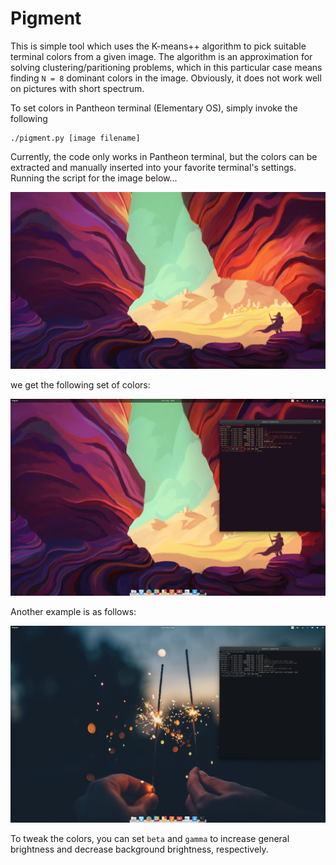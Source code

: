 # Pigment

This is simple tool which uses the K-means++ algorithm to pick suitable terminal colors from a given image. The algorithm is an approximation for solving clustering/paritioning problems, which in this particular case means finding `N = 8` dominant colors in the image. Obviously, it does not work well on pictures with short spectrum.

To set colors in Pantheon terminal (Elementary OS), simply invoke the following
```
./pigment.py [image filename]
```

Currently, the code only works in Pantheon terminal, but the colors can be extracted and manually inserted into your favorite terminal's settings. Running the script for the image below...

![](Vg3ve2E.jpg)

we get the following set of colors:

![](scrot1.png)

Another example is as follows:

![](scrot2.png)

To tweak the colors, you can set `beta` and `gamma` to increase general brightness and decrease background brightness, respectively.